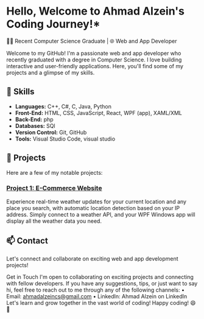 # Hello, Welcome to Ahmad Alzein's Coding Journey!*

👩‍💻 Recent Computer Science Graduate | 🌐 Web and App Developer

Welcome to my GitHub! I'm a passionate web and app developer who recently graduated with a degree in Computer Science. I love building interactive and user-friendly applications. Here, you'll find some of my projects and a glimpse of my skills.

## 🚀 Skills

- **Languages:** C++, C#, C, Java, Python
- **Front-End:** HTML, CSS, JavaScript, React, WPF (app), XAML/XML
- **Back-End:** php
- **Databases:** SQl
- **Version Control:** Git, GitHub
- **Tools:** Visual Studio Code, visual studio

## 💼 Projects

Here are a few of my notable projects:

### [Project 1: E-Commerce Website](https://github.com/Ahmad1Alzein/WeatherApp)

Experience real-time weather updates for your current location and any place you search, with automatic location detection based on your IP address. Simply connect to a weather API, and your WPF Windows app will display all the weather data you need.

## 📫 Contact
Let's connect and collaborate on exciting web and app development projects!

Get in Touch
I'm open to collaborating on exciting projects and connecting with fellow developers. If you have any suggestions, tips, or just want to say hi, feel free to reach out to me through any of the following channels:
•	Email: ahmadalzeincs@gmail.com
•	LinkedIn: Ahmad Alzein on LinkedIn
Let's learn and grow together in the vast world of coding!
Happy coding! 😄🚀

